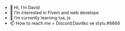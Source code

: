- 👋 Hi, I’m David
- 👀 I’m interested in Fivem and web develope
- 🌱 I’m currently learning lua, js
- 📫 How to reach me = Discord:Davitko ve stylu.#6666

